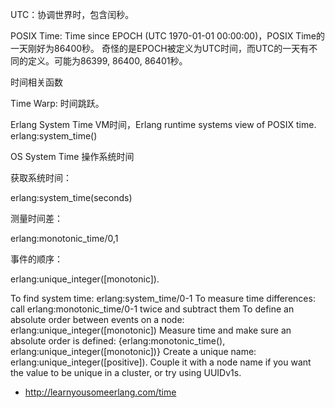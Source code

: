
UTC：协调世界时，包含闰秒。

POSIX Time: Time since EPOCH (UTC 1970-01-01 00:00:00)，POSIX Time的一天刚好为86400秒。
奇怪的是EPOCH被定义为UTC时间，而UTC的一天有不同的定义。可能为86399, 86400, 86401秒。

时间相关函数

Time Warp: 时间跳跃。

Erlang System Time VM时间，Erlang runtime systems view of POSIX time.
erlang:system_time()



OS System Time 操作系统时间


获取系统时间：

erlang:system_time(seconds)

测量时间差：

erlang:monotonic_time/0,1

事件的顺序：

erlang:unique_integer([monotonic]).



To find system time: erlang:system_time/0-1
To measure time differences: call erlang:monotonic_time/0-1 twice and subtract them
To define an absolute order between events on a node: erlang:unique_integer([monotonic])
Measure time and make sure an absolute order is defined: {erlang:monotonic_time(), erlang:unique_integer([monotonic])}
Create a unique name: erlang:unique_integer([positive]). Couple it with a node name if you want the value to be unique in a cluster, or try using UUIDv1s.

* http://learnyousomeerlang.com/time
